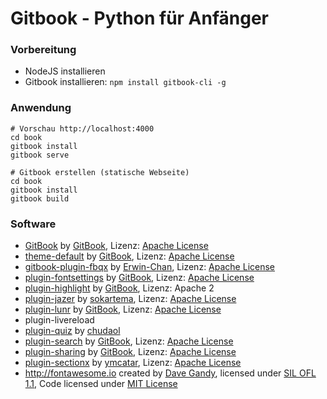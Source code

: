 # Gitbook - Python für Anfänger

### Vorbereitung 

* NodeJS installieren
* Gitbook installieren: `npm install gitbook-cli -g`

### Anwendung

```
# Vorschau http://localhost:4000
cd book
gitbook install
gitbook serve

# Gitbook erstellen (statische Webseite)
cd book
gitbook install
gitbook build
```

### Software

* [GitBook](https://github.com/GitbookIO/gitbook) by [GitBook](https://github.com/GitbookIO), Lizenz: [Apache License](https://github.com/GitbookIO/gitbook/blob/master/LICENSE)
* [theme-default](https://github.com/GitbookIO/theme-default) by [GitBook](https://github.com/GitbookIO), Lizenz: [Apache License](https://github.com/GitbookIO/theme-default/blob/master/LICENSE)
* [gitbook-plugin-fbqx](https://github.com/Erwin-Chan/gitbook-plugin-fbqx) by [Erwin-Chan](https://github.com/Erwin-Chan), Lizenz: [Apache License](https://github.com/Erwin-Chan/gitbook-plugin-fbqx/blob/master/LICENSE)
* [plugin-fontsettings](https://github.com/GitbookIO/plugin-fontsettings) by [GitBook](https://github.com/GitbookIO), Lizenz: [Apache License](https://github.com/GitbookIO/plugin-fontsettings/blob/master/LICENSE)
* [plugin-highlight](https://github.com/GitbookIO/plugin-highlight) by [GitBook](https://github.com/GitbookIO), Lizenz: Apache 2
* [plugin-jazer](http://sokartema.github.io/gitbook-plugin-jazer/) by [sokartema](https://github.com/sokartema), Lizenz: [Apache License](https://github.com/sokartema/gitbook-plugin-jazer/blob/master/LICENSE)
* [plugin-lunr](https://github.com/GitbookIO/plugin-lunr) by [GitBook](https://github.com/GitbookIO), Lizenz: [Apache License](https://github.com/GitbookIO/plugin-lunr/blob/master/LICENSE)
* plugin-livereload
* [plugin-quiz](https://github.com/chudaol/gitbook-plugin-quiz) by [chudaol](https://github.com/chudaol)
* [plugin-search](https://github.com/GitbookIO/plugin-search) by [GitBook](https://github.com/GitbookIO), Lizenz: [Apache License](https://github.com/GitbookIO/plugin-search/blob/master/LICENSE)
* [plugin-sharing](https://github.com/GitbookIO/plugin-sharing) by [GitBook](https://github.com/GitbookIO), Lizenz: [Apache License](https://github.com/GitbookIO/plugin-sharing/blob/master/LICENSE)
* [plugin-sectionx](https://github.com/ymcatar/gitbook-plugin-sectionx) by [ymcatar](https://github.com/ymcatar), Lizenz: [Apache License](https://github.com/ymcatar/gitbook-plugin-sectionx/blob/master/LICENSE)
* http://fontawesome.io created by [Dave Gandy](https://twitter.com/davegandy), licensed under [SIL OFL 1.1](http://scripts.sil.org/OFL), Code licensed under [MIT License](http://opensource.org/licenses/mit-license.html)


